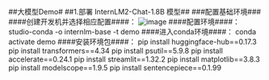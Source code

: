 ##大模型Demo#
##1.部署 InternLM2-Chat-1.8B 模型##
###配置基础环境###
####创建开发机并选择相应配置####：
![image](https://github.com/Hajime1235/InternLM/assets/165744158/e372db0c-5302-4ec1-a84c-6642dbcc965e)
####配置环境####：
studio-conda -o internlm-base -t demo
####进入conda环境####：
conda activate demo
####安装环境包####：
pip install huggingface-hub==0.17.3
pip install transformers==4.34 
pip install psutil==5.9.8
pip install accelerate==0.24.1
pip install streamlit==1.32.2 
pip install matplotlib==3.8.3 
pip install modelscope==1.9.5
pip install sentencepiece==0.1.99
